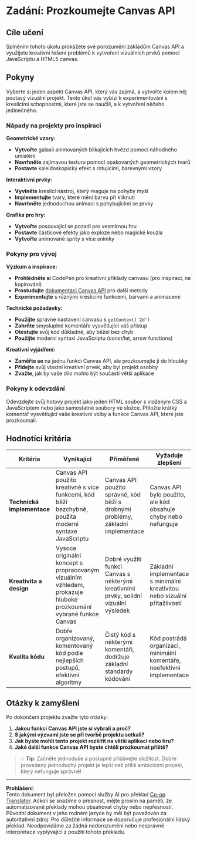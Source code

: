 <!--
CO_OP_TRANSLATOR_METADATA:
{
  "original_hash": "87cd43afe5b69dbbffb5c4b209ea6791",
  "translation_date": "2025-10-24T21:10:12+00:00",
  "source_file": "6-space-game/2-drawing-to-canvas/assignment.md",
  "language_code": "cs"
}
-->
# Zadání: Prozkoumejte Canvas API

## Cíle učení

Splněním tohoto úkolu prokážete své porozumění základům Canvas API a využijete kreativní řešení problémů k vytvoření vizuálních prvků pomocí JavaScriptu a HTML5 canvas.

## Pokyny

Vyberte si jeden aspekt Canvas API, který vás zajímá, a vytvořte kolem něj poutavý vizuální projekt. Tento úkol vás vybízí k experimentování s kreslícími schopnostmi, které jste se naučili, a k vytvoření něčeho jedinečného.

### Nápady na projekty pro inspiraci

**Geometrické vzory:**
- **Vytvořte** galaxii animovaných blikajících hvězd pomocí náhodného umístění
- **Navrhněte** zajímavou texturu pomocí opakovaných geometrických tvarů
- **Postavte** kaleidoskopický efekt s rotujícími, barevnými vzory

**Interaktivní prvky:**
- **Vyviněte** kreslící nástroj, který reaguje na pohyby myši
- **Implementujte** tvary, které mění barvu při kliknutí
- **Navrhněte** jednoduchou animaci s pohybujícími se prvky

**Grafika pro hry:**
- **Vytvořte** posouvající se pozadí pro vesmírnou hru
- **Postavte** částicové efekty jako exploze nebo magické kouzla
- **Vytvořte** animované sprity s více snímky

### Pokyny pro vývoj

**Výzkum a inspirace:**
- **Prohlédněte si** CodePen pro kreativní příklady canvasu (pro inspiraci, ne kopírování)
- **Prostudujte** [dokumentaci Canvas API](https://developer.mozilla.org/docs/Web/API/Canvas_API) pro další metody
- **Experimentujte** s různými kreslícími funkcemi, barvami a animacemi

**Technické požadavky:**
- **Použijte** správné nastavení canvasu s `getContext('2d')`
- **Zahrňte** smysluplné komentáře vysvětlující váš přístup
- **Otestujte** svůj kód důkladně, aby běžel bez chyb
- **Použijte** moderní syntaxi JavaScriptu (const/let, arrow functions)

**Kreativní vyjádření:**
- **Zaměřte se** na jednu funkci Canvas API, ale prozkoumejte ji do hloubky
- **Přidejte** svůj vlastní kreativní prvek, aby byl projekt osobitý
- **Zvažte**, jak by vaše dílo mohlo být součástí větší aplikace

### Pokyny k odevzdání

Odevzdejte svůj hotový projekt jako jeden HTML soubor s vloženým CSS a JavaScriptem nebo jako samostatné soubory ve složce. Přiložte krátký komentář vysvětlující vaše kreativní volby a funkce Canvas API, které jste prozkoumali.

## Hodnotící kritéria

| Kritéria | Vynikající | Přiměřené | Vyžaduje zlepšení |
|----------|-----------|-----------|-------------------|
| **Technická implementace** | Canvas API použito kreativně s více funkcemi, kód běží bezchybně, použita moderní syntaxe JavaScriptu | Canvas API použito správně, kód běží s drobnými problémy, základní implementace | Canvas API bylo použito, ale kód obsahuje chyby nebo nefunguje |
| **Kreativita a design** | Vysoce originální koncept s propracovaným vizuálním vzhledem, prokazuje hluboké prozkoumání vybrané funkce Canvas | Dobré využití funkcí Canvas s některými kreativními prvky, solidní vizuální výsledek | Základní implementace s minimální kreativitou nebo vizuální přitažlivostí |
| **Kvalita kódu** | Dobře organizovaný, komentovaný kód podle nejlepších postupů, efektivní algoritmy | Čistý kód s některými komentáři, dodržuje základní standardy kódování | Kód postrádá organizaci, minimální komentáře, neefektivní implementace |

## Otázky k zamyšlení

Po dokončení projektu zvažte tyto otázky:

1. **Jakou funkci Canvas API jste si vybrali a proč?**
2. **S jakými výzvami jste se při tvorbě projektu setkali?**
3. **Jak byste mohli tento projekt rozšířit na větší aplikaci nebo hru?**
4. **Jaké další funkce Canvas API byste chtěli prozkoumat příště?**

> 💡 **Tip**: Začněte jednoduše a postupně přidávejte složitost. Dobře provedený jednoduchý projekt je lepší než příliš ambiciózní projekt, který nefunguje správně!

---

**Prohlášení**:  
Tento dokument byl přeložen pomocí služby AI pro překlad [Co-op Translator](https://github.com/Azure/co-op-translator). Ačkoli se snažíme o přesnost, mějte prosím na paměti, že automatizované překlady mohou obsahovat chyby nebo nepřesnosti. Původní dokument v jeho rodném jazyce by měl být považován za autoritativní zdroj. Pro důležité informace se doporučuje profesionální lidský překlad. Neodpovídáme za žádná nedorozumění nebo nesprávné interpretace vyplývající z použití tohoto překladu.